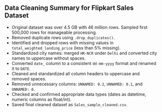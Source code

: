 ## Data Cleaning Summary for Flipkart Sales Dataset

- Original dataset was over 4.5 GB with 46 million rows. Sampled first 500,000 rows for manageable processing.
- Removed duplicate rows using `.drop_duplicates()`.
- Identified and dropped rows with missing values in `total_weighted_landing_price` (less than 5% missing).
- Standardized city names: merged `HR-NCR` under `Delhi` and converted city names to uppercase without spaces.
- Converted `date_` column to a consistent `dd-mm-yyyy` format and renamed it to `DATE`.
- Cleaned and standardized all column headers to uppercase and removed spaces.
- Removed unnecessary columns: `UNNAMED: 0.2`, `UNNAMED: 0.1`, and `UNNAMED: 0`.
- Checked and confirmed appropriate data types (dates as datetime, numeric columns as float/int).
- Saved final cleaned dataset as `Sales_sample_cleaned.csv`.
